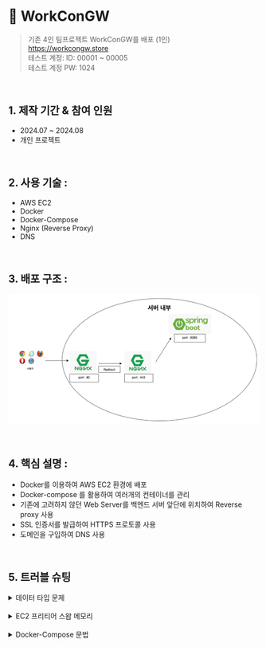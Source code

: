 # 📌 WorkConGW
>기존 4인 팀프로젝트 WorkConGW를 배포 (1인)  
> https://workcongw.store  
> 테스트 계정: ID: 00001 ~ 00005  
> 테스트 계정 PW: 1024

<br>

## 1. 제작 기간 & 참여 인원
- 2024.07 ~ 2024.08
- 개인 프로젝트

<br>

## 2. 사용 기술 :
- AWS EC2
- Docker
- Docker-Compose
- Nginx (Reverse Proxy)
- DNS

<br>

## 3. 배포 구조 :
![img_2.png](img_2.png)

<br>


## 4. 핵심 설명 :
- Docker를 이용하여 AWS EC2 환경에 배포
- Docker-compose 를 활용하여 여러개의 컨테이너를 관리
- 기존에 고려하지 않던 Web Server를 백엔드 서버 앞단에 위치하여 Reverse proxy 사용
- SSL 인증서를 발급하여 HTTPS 프로토콜 사용
- 도메인을 구입하여 DNS 사용

<br>


## 5. 트러블 슈팅
<details>
 <summary>데이터 타입 문제</summary>
  <blockquote>
> 기존 데이터베이스에서 CHAR 타입을 사용하는 컬럼이 많았다.  
> CHAR 타입은 고정길이 문자형이라 빈 문자열은 공백으로 채워지는 문제로 Mybatis에서 제대로 인식을 하지 못해서 VARCHAR2 타입으로 변경했다.
  </blockquote>
</details>

<br>

<details>
<summary>EC2 프리티어 스왑 메모리</summary>
> 이번 프로젝트에서 AWS EC2 프리티어를 사용했다.  
> 프리티어 에서는 램 용량이 1GB가 제공되는데, 나는 EC2 인스턴스에 Docker로 환경을 구성했더니  
> 1GB 램으로는 버티질 못해서 인스턴스가 꺼지는 문제가 있었고, 이를 위해 EC2 인스턴스에 메모리 스왑 2GB를 할당했다    
> 메모리 용량 부족으로 인스턴스가 꺼지는 이슈를 해결할 수 있었다.
</details>

<br>

<details>
<summary>Docker-Compose 문법</summary>
> 기존 Docker를 사용하면서 Docker Image를 Pull 받고,  
> Docker run 명령어를 통해 컨테이너를 관리 했다.  
> 하지만 이번 프로젝트로 여러개의 컨테이너를 관리해야 했고,  
> 일일히 Docker run 명령어를 통해 관리하기 어려웠다.  
> Docker-Compose 기술을 사용했고, Spring Boot는 개인 Docker hun에 Push 했다.    
> Docker-Compose 문법으로 여러개의 컨테이너를 관리할 수 있었다.  
</details>
